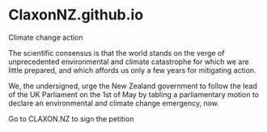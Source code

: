 # ClaxonNZ.github.io
Climate change action


The scientific consensus is that the world stands on the verge of unprecedented environmental and climate catastrophe for which we are little prepared, and which affords us only a few years for mitigating action. 

We, the undersigned, urge the New Zealand government to follow the lead of the UK Parliament on the 1st of May by tabling a parliamentary motion to declare an environmental and climate change emergency, now. 

Go to CLAXON.NZ to sign the petition
